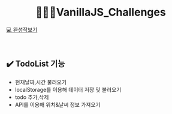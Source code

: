 # <div align=center>👩🏻‍💻VanillaJS_Challenges</div>

[💻 완성작보기](https://heejinsung.github.io/momentum/)

<br> 

## ✔️ TodoList 기능
- 현재날짜,시간 불러오기
- localStorage를 이용해 데이터 저장 및 불러오기
- todo 추가,삭제
- API를 이용해 위치&날씨 정보 가져오기 
